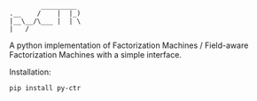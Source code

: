 ```
        _________
.__    /    |  |_)
|__\__/\___ |  | \
|   /       
```

A python implementation of Factorization Machines / Field-aware Factorization Machines with a simple interface.

Installation:
```shell script
pip install py-ctr
``` 
